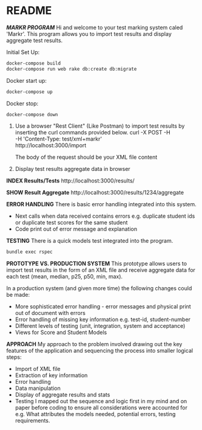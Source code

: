 # README

**_MARKR PROGRAM_**
Hi and welcome to your test marking system caled 'Markr'.
This program allows you to import test results and display aggregate test results.

Initial Set Up:

```bash
docker-compose build
docker-compose run web rake db:create db:migrate
```

Docker start up:

```bash
docker-compose up
```

Docker stop:

```bash
docker-compose down
```

1. Use a browser "Rest Client" (Like Postman) to import test results by inserting the curl commands provided below.
   curl -X POST -H \
    -H 'Content-Type: test/xml+markr' \
    http://localhost:3000/import

   The body of the request should be your XML file content

2. Display test results aggregate data in browser

**INDEX Results/Tests**
http://localhost:3000/results/

**SHOW Result Aggregate**
http://localhost:3000/results/1234/aggregate

**ERROR HANDLING**
There is basic error handling integrated into this system.

- Next calls when data received contains errors e.g. duplicate student ids or duplicate test scores for the same student
- Code print out of error message and explanation

**TESTING**
There is a quick models test integrated into the program.

```bash
bundle exec rspec
```

**PROTOTYPE VS. PRODUCTION SYSTEM**
This prototype allows users to import test results in the form of an XML file and receive aggregate data for each test (mean, median, p25, p50, min, max).

In a production system (and given more time) the following changes could be made:

- More sophisticated error handling - error messages and physical print out of document with errors
- Error handling of missing key information e.g. test-id, student-number
- Different levels of testing (unit, integration, system and acceptance)
- Views for Score and Student Models

**APPROACH**
My approach to the problem involved drawing out the key features of the application and sequencing the process into smaller logical steps:

- Import of XML file
- Extraction of key information
- Error handling
- Data manipulation
- Display of aggregate results and stats
- Testing
  I mapped out the sequence and logic first in my mind and on paper before coding to ensure all considerations were accounted for e.g. What attributes the models needed, potential errors, testing requirements.
